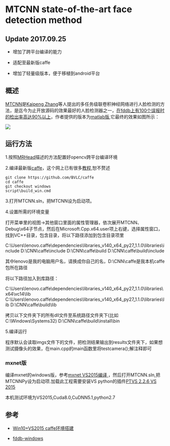 # MTCNN state-of-the-art face detection method

## Update 2017.09.25

* 增加了跨平台编译的能力

* 适配至最新版caffe

* 增加了轻量级版本，便于移植到android平台

## 概述

[MTCNN](https://kpzhang93.github.io/MTCNN_face_detection_alignment/index.html)是[Kaipeng Zhang](https://kpzhang93.github.io/)等人提出的多任务级联卷积神经网络进行人脸检测的方法，是迄今为止开放源码的效果最好的人脸检测器之一，[在fddb上有100个误报时的检出率高达90%以上](https://github.com/imistyrain/fddb-windows)，作者提供的版本为[matlab版](https://github.com/kpzhang93/MTCNN_face_detection_alignment),它最终的效果如图所示：

![](https://i.imgur.com/FbglxoX.jpg)


## 运行方法

1.按照[MRHead](https://github.com/imistyrain/MRHead)描述的方法配置好opencv跨平台编译环境

2.编译最新版[caffe](https://github.com/BVLC/caffe)，这个网上已有很多[教程](http://blog.csdn.net/akashaicrecorder/article/details/71016942),恕不赘述
```
git clone https://github.com/BVLC/caffe
cd caffe
git checkout windows
script\build_win.cmd
```

3.打开MTCNN.sln，把MTCNN设为启动项。

4.设置所需的环境变量

打开菜单里的视图->其他窗口里面的属性管理器，依次展开MTCNN、Debug\x64子节点，然后在Microsoft.Cpp.x64.user项上右键，选择属性窗口，找到VC++目录，包含目录，将以下路径添加到包含目录项里

C:\Users\lenovo\.caffe\dependencies\libraries_v140_x64_py27_1.1.0\libraries\include
D:\CNN\caffe\include
D:\CNN\caffe\build
D:\CNN\caffe\build\include

其中lenovo是我的电脑用户名，请换成你自己的名，D:\CNN\caffe是我本机caffe包所在路径

将以下路径加入到库路径：

C:\Users\lenovo\.caffe\dependencies\libraries_v140_x64_py27_1.1.0\libraries\x64\vc14\lib
C:\Users\lenovo\.caffe\dependencies\libraries_v140_x64_py27_1.1.0\libraries\lib
D:\CNN\caffe\build\lib

拷贝以下文件夹下的所有dll文件至系统路径文件夹下(比如C:\Windows\Systems32)
D:\CNN\caffe\build\install\bin

5.编译运行

程序默认会读取imgs文件下的文件，把检测结果输出到results文件夹下，如果想测试摄像头的效果，在main.cpp的main函数里将testcamera();解注释即可

### mxnet版

编译mxnet的windows版，参考[mxnet VS2015编译
](https://github.com/imistyrain/mxnet-oneclick/blob/master/mxnet%20VS2015%E7%BC%96%E8%AF%91.pdf)，然后打开MTCNN.sln,把MTCNNPy设为启动项.加载此工程需要安装VS python的插件[PTVS 2.2.6 VS 2015](https://github.com/Microsoft/PTVS/releases/v2.2.6)

本机测试环境为VS2015,Cuda8.0,CuDNN5.1,python2.7

## 参考

*  [Win10+VS2015 caffe环境搭建](http://blog.csdn.net/akashaicrecorder/article/details/71016942)

* [fddb-windows](https://github.com/imistyrain/fddb-windows)